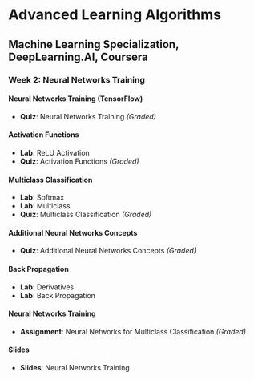 # Advanced Learning Algorithms

## Machine Learning Specialization, DeepLearning.AI, Coursera

### Week 2: Neural Networks Training

#### Neural Networks Training (TensorFlow)

- **Quiz**: Neural Networks Training *(Graded)*

#### Activation Functions

- **Lab**: ReLU Activation
- **Quiz**: Activation Functions *(Graded)*

#### Multiclass Classification

- **Lab**: Softmax
- **Lab**: Multiclass
- **Quiz**: Multiclass Classification *(Graded)*

#### Additional Neural Networks Concepts

- **Quiz**: Additional Neural Networks Concepts *(Graded)*

#### Back Propagation

- **Lab**: Derivatives
- **Lab**: Back Propagation

#### Neural Networks Training

- **Assignment**: Neural Networks for Multiclass Classification *(Graded)*

#### Slides

- **Slides**: Neural Networks Training
